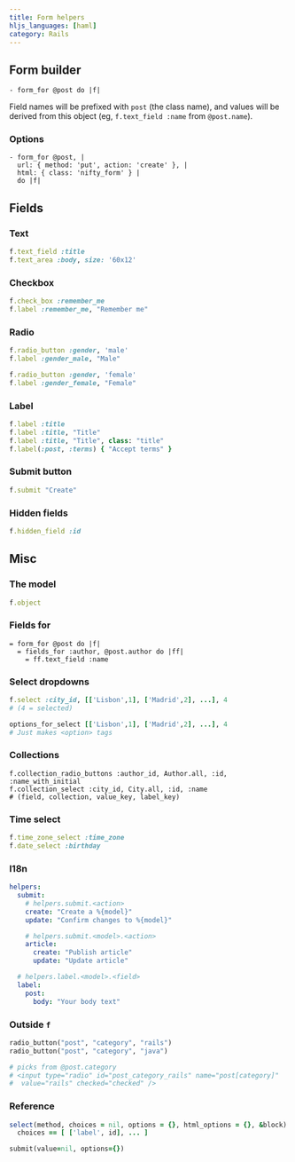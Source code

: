 ```yaml
---
title: Form helpers
hljs_languages: [haml]
category: Rails
---
```


## Form builder

```haml
- form_for @post do |f|
```

Field names will be prefixed with `post` (the class name), and values will be derived from this object (eg, `f.text_field :name` from `@post.name`).

### Options

```haml
- form_for @post, |
  url: { method: 'put', action: 'create' }, |
  html: { class: 'nifty_form' } |
  do |f|
```

## Fields

### Text

```rb
f.text_field :title
f.text_area :body, size: '60x12'
```

### Checkbox

```rb
f.check_box :remember_me
f.label :remember_me, "Remember me"
```

### Radio

```rb
f.radio_button :gender, 'male'
f.label :gender_male, "Male"

f.radio_button :gender, 'female'
f.label :gender_female, "Female"
```

### Label

```rb
f.label :title
f.label :title, "Title"
f.label :title, "Title", class: "title"
f.label(:post, :terms) { "Accept terms" }
```

### Submit button

```rb
f.submit "Create"
```

### Hidden fields

```rb
f.hidden_field :id
```

## Misc

### The model

```ruby
f.object
```

### Fields for

```haml
= form_for @post do |f|
  = fields_for :author, @post.author do |ff|
    = ff.text_field :name
```

### Select dropdowns

```rb
f.select :city_id, [['Lisbon',1], ['Madrid',2], ...], 4
# (4 = selected)

options_for_select [['Lisbon',1], ['Madrid',2], ...], 4
# Just makes <option> tags
```

### Collections

```
f.collection_radio_buttons :author_id, Author.all, :id, :name_with_initial
f.collection_select :city_id, City.all, :id, :name
# (field, collection, value_key, label_key)
```

### Time select

```rb
f.time_zone_select :time_zone
f.date_select :birthday
```
### I18n

```yaml
helpers:
  submit:
    # helpers.submit.<action>
    create: "Create a %{model}"
    update: "Confirm changes to %{model}"

    # helpers.submit.<model>.<action>
    article:
      create: "Publish article"
      update: "Update article"

  # helpers.label.<model>.<field>
  label:
    post:
      body: "Your body text"
```

### Outside `f`

```rb
radio_button("post", "category", "rails")
radio_button("post", "category", "java")

# picks from @post.category
# <input type="radio" id="post_category_rails" name="post[category]"
#  value="rails" checked="checked" />
```

### Reference

```rb
select(method, choices = nil, options = {}, html_options = {}, &block)
  choices == [ ['label', id], ... ]

submit(value=nil, options={})
```

